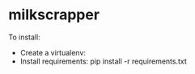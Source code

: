 milkscrapper
============

To install:
* Create a virtualenv:
* Install requirements:
    pip install -r requirements.txt